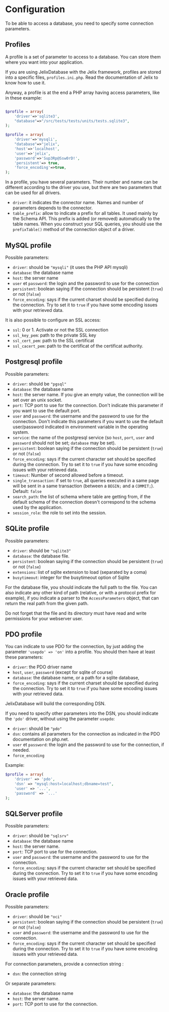 
# Configuration


To be able to access a database, you need to specify some connection parameters.


## Profiles

A profile is a set of parameter to access to a database. You can store them
where you want into your application.

If you are using JelixDatabase with the Jelix framework, profiles are stored
into a specific files, `profiles.ini.php`. Read the documentation of Jelix to know
how to use it.

Anyway, a profile is at the end a PHP array having access parameters, like in these 
example:

```php

$profile = array(
    'driver'=>'sqlite3',
    "database"=>"/src/tests/tests/units/tests.sqlite3",
);

$profile = array(
    'driver'=>'mysqli',
    "database"=>"jelix",
    'host'=>'localhost',
    'user'=>'jelix',
    'password'=>'Sup3Rp@Ssw0rD!',
    'persistent'=> true,
    'force_encoding'=>true,
); 

```

In a profile, you have several parameters. Their number and name can be different
according to the driver you use, but there are two parameters that can be used for all drivers.

- `driver`: it indicates the connector name. Names and number of parameters depends
  to the connector.
- `table_prefix`: allow to indicate a prefix for all tables. It used mainly
  by the Schema API. This prefix is added (or removed) automatically to the
  table names. When you construct your SQL queries, you should use the `prefixTable()`
  method of the connection object of a driver.
  

MySQL profile
--------------

Possible parameters:

- `driver`: should be `"mysqli"` (it uses the PHP API mysqli)
- `database`: the database name
- `host`: the server name
- `user` et `password`: the login and the password to use for the connection
- `persistent`: boolean saying if the connection should be persistent (`true`) or not (`false`)
- `force_encoding`: says if the current charset should be specified during the
  connection. Try to set it to `true` if you have some encoding issues with your
  retrieved data.

It is also possible to configure an SSL access:

- `ssl`: 0 or 1. Activate or not the SSL connection
- `ssl_key_pem`: path to the private SSL key
- `ssl_cert_pem`: path to the SSL certificat
- `ssl_cacert_pem`: path to the certificat of the certificat authority.

Postgresql profile
------------------

Possible parameters:

- `driver`: should be `"pgsql"`
- `database`: the database name
- `host`: the server name. If you give an empty value, the connection will be 
  set over an unix socket.
- `port`: TCP port to use for the connection. Don't indicate this parameter 
  if you want to use the default port.
- `user` and `password`: the username and the password to use for the connection.
  Don't indicate this parameters if you want to use the default user/password 
  indicated in environment variable in the operating system.
- `service`: the name of the postgresql service (so `host`, `port`, `user` and 
  `password` should not be set; `database` may be set).
- `persistent`: boolean saying if the connection should be persistent (`true`) 
  or not (`false`)
- `force_encoding`: says if the current character set should be specified during 
  the connection. Try to set it to `true` if you have some encoding issues with 
  your retrieved data.
- `timeout`: Number of second allowed before a timeout.
- `single_transaction`: if set to `true`, all queries executed in a same page 
  will be sent in a same transaction (between a `BEGIN;` and a `COMMIT;`). 
  Default: `false`
- `search_path`: the list of schema where table are getting from, if the default 
  schema of the connection doesn't correspond to the schema used by the application.
- `session_role`: the role to set into the session.

SQLite profile
---------------

Possible parameters:

- `driver`: should be `"sqlite3"`
- `database`: the database file.
- `persistent`: boolean saying if the connection should be persistent (`true`) or not (`false`)
- `extensions`: list of sqlite extension to load (separated by a coma)
- `busytimeout`: integer for the busytimeout option of Sqlite

For the database file, you should indicate the full path to the file. You can
also indicate any other kind of path (relative, or with a protocol prefix for example),
if you indicate a parser to the `AccessParameters` object, that can return the 
real path from the given path. 

Do not forget that the file and its directory must have read and write permissions for
your webserver user.

PDO profile
------------

You can indicate to use PDO for the connection, by just adding the parameter
`'usepdo' => 'on'`
into a profile.
You should then have at least these parameters:

- `driver`: the PDO driver name
- `host`, `user`, `password` (except for sqlite of course)
- `database`: the database name, or a path for a sqlite database,
- `force_encoding`: says if the current charset should be specified during
  the connection. Try to set it to `true` if you have some encoding issues with
  your retrieved data.

JelixDatabase will build the corresponding DSN.

If you need to specify other parameters into the DSN, you should indicate the
`'pdo'` driver, without using the parameter `usepdo`:

- `driver`: should be `"pdo"`
- `dsn`: contains all parameters for the connection as indicated in
  the PDO documentation on php.net.
- `user` et `password`: the login and the password to use for the connection, if needed.
- `force_encoding`

Example:

```php
$profile = array(
    'driver' => 'pdo',
    'dsn' => "mysql:host=localhost;dbname=test",
    'user' => '...',
    'password' => '...'
);
```

SQLServer profile
-----------------

Possible parameters:

- `driver`: should be `"sqlsrv"`
- `database`: the database name
- `host`: the server name.
- `port`: TCP port to use for the connection.
- `user` and `password`: the username and the password to use for the connection.
- `force_encoding`: says if the current character set should be specified
  during the connection. Try to set it to `true` if you have some encoding
  issues with your retrieved data.


Oracle profile
--------------

Possible parameters:

- `driver`: should be `"oci"`
- `persistent`: boolean saying if the connection should be persistent (`true`) or not (`false`)
- `user` and `password`: the username and the password to use for the connection.
- `force_encoding`: says if the current character set should be specified 
  during the connection. Try to set it to `true` if you have some encoding 
  issues with your retrieved data.

For connection parameters, provide a connection string :

- `dsn`: the connection string

Or separate parameters:

- `database`: the database name
- `host`: the server name.
- `port`: TCP port to use for the connection.

